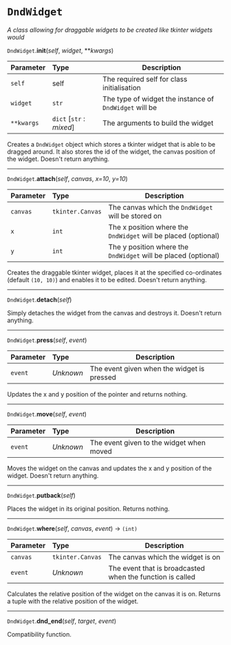 # `DndWidget`
*A class allowing for draggable widgets to be created like tkinter widgets would*

`DndWidget`.**__init__**(*self*, *widget*, ***kwargs*)

|Parameter|Type|Description|
|:--------|:---|-----------|
|`self`|self|The required self for class initialisation|
|`widget`|`str`|The type of widget the instance of `DndWidget` will be|
|`**kwargs`|`dict` [`str` : *mixed*]|The arguments to build the widget|

Creates a `DndWidget` object which stores a tkinter widget that is able to be dragged around. It also stores the id of the widget, the canvas position of the widget. Doesn't return anything.

<hr>

`DndWidget`.**attach**(*self*, *canvas*, *x=10*, *y=10*)

|Parameter|Type|Description|
|:--------|:---|-----------|
|`canvas`|`tkinter.Canvas`| The canvas which the `DndWidget` will be stored on|
|`x`|`int`|The x position where the `DndWidget` will be placed (optional)|
|`y`|`int`|The y position where the `DndWidget` will be placed (optional)|

Creates the draggable tkinter widget, places it at the specified co-ordinates (default `(10, 10)`) and enables it to be edited. Doesn't return anything.

<hr>

`DndWidget`.**detach**(*self*)

Simply detaches the widget from the canvas and destroys it. Doesn't return anything.

<hr>

`DndWidget`.**press**(*self*, *event*)

|Parameter|Type|Description|
|:--------|:---|-----------|
|`event`|*Unknown*|The event given when the widget is pressed|

Updates the x and y position of the pointer and returns nothing.

<hr>

`DndWidget`.**move**(*self*, *event*)

|Parameter|Type|Description|
|:--------|:---|-----------|
|`event`|*Unknown*|The event given to the widget when moved|

Moves the widget on the canvas and updates the x and y position of the widget. Doesn't return anything.

<hr>

`DndWidget`.**putback**(*self*)

Places the widget in its original position. Returns nothing.

<hr>

`DndWidget`.**where**(*self*, *canvas*, *event*) -> `(int)`

|Parameter|Type|Description|
|:--------|:---|-----------|
|`canvas`|`tkinter.Canvas`|The canvas which the widget is on|
|`event`|*Unknown*|The event that is broadcasted when the function is called|

Calculates the relative position of the widget on the canvas it is on. Returns a tuple with the relative position of the widget.

<hr>

`DndWidget`.**dnd_end**(*self*, *target*, *event*)

Compatibility function.


